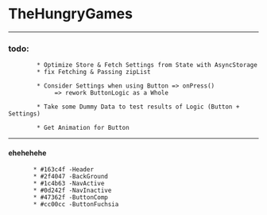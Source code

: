 # TheHungryGames

---


### todo: 
            * Optimize Store & Fetch Settings from State with AsyncStorage
            * fix Fetching & Passing zipList
            
            * Consider Settings when using Button => onPress()
                 => rework ButtonLogic as a Whole
            
            * Take some Dummy Data to test results of Logic (Button + Settings)
            
            * Get Animation for Button
---


#### ehehehehe

           * #163c4f -Header
           * #2f4047 -BackGround
           * #1c4b63 -NavActive
           * #0d242f -NavInactive
           * #47362f -ButtonComp
           * #cc00cc -ButtonFuchsia
